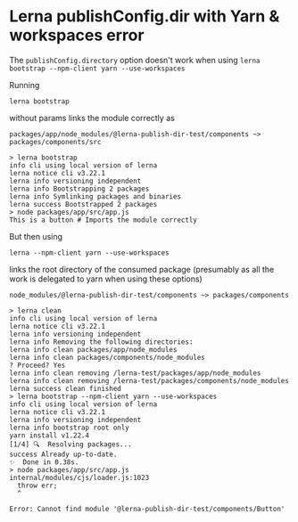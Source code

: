 # Lerna publishConfig.dir with Yarn & workspaces error

The `publishConfig.directory` option doesn't work when using `lerna bootstrap --npm-client yarn --use-workspaces`

Running
```
lerna bootstrap
```

without params links the module correctly as

```
packages/app/node_modules/@lerna-publish-dir-test/components ~> packages/components/src
```

```shell
> lerna bootstrap
info cli using local version of lerna
lerna notice cli v3.22.1
lerna info versioning independent
lerna info Bootstrapping 2 packages
lerna info Symlinking packages and binaries
lerna success Bootstrapped 2 packages
> node packages/app/src/app.js
This is a button # Imports the module correctly
```

But then using

```shell
lerna --npm-client yarn --use-workspaces
```

links the root directory of the consumed package (presumably as all the work is delegated to yarn when using these options)

```
node_modules/@lerna-publish-dir-test/components ~> packages/components
```

```shell
> lerna clean
info cli using local version of lerna
lerna notice cli v3.22.1
lerna info versioning independent
lerna info Removing the following directories:
lerna info clean packages/app/node_modules
lerna info clean packages/components/node_modules
? Proceed? Yes
lerna info clean removing /lerna-test/packages/app/node_modules
lerna info clean removing /lerna-test/packages/components/node_modules
lerna success clean finished
> lerna bootstrap --npm-client yarn --use-workspaces
info cli using local version of lerna
lerna notice cli v3.22.1
lerna info versioning independent
lerna info bootstrap root only
yarn install v1.22.4
[1/4] 🔍  Resolving packages...
success Already up-to-date.
✨  Done in 0.38s.
> node packages/app/src/app.js
internal/modules/cjs/loader.js:1023
  throw err;
  ^

Error: Cannot find module '@lerna-publish-dir-test/components/Button'
```
